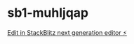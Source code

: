 # sb1-muhljqap

[Edit in StackBlitz next generation editor ⚡️](https://stackblitz.com/~/github.com/VVV666M/sb1-muhljqap)